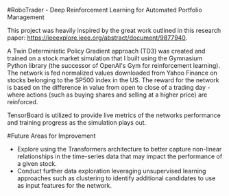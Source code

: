 #RoboTrader - Deep Reinforcement Learning for Automated Portfolio Management

This project was heavily inspired by the great work outlined in this research paper: https://ieeexplore.ieee.org/abstract/document/9877940.

A Twin Deterministic Policy Gradient approach (TD3) was created and trained on a stock market simulation that I built using the Gymnasium Python library (the successor of OpenAI's Gym for reinforcement learning). The network is fed normalized values 
downloaded from Yahoo Finance on stocks belonging to the SP500 index in the US. The reward for the network is based on the difference in value from open to close of a trading day - where actions (such as buying shares and selling at a higher price) are 
reinforced.

TensorBoard is utilized to provide live metrics of the networks performance and training progress as the simulation plays out.

#Future Areas for Improvement

- Explore using the Transformers architecture to better capture non-linear relationships in the time-series data that may impact the performance of a given stock.
- Conduct further data exploration leveraging unsupervised learning approaches such as clustering to identify additional candidates to use as input features for the network.

